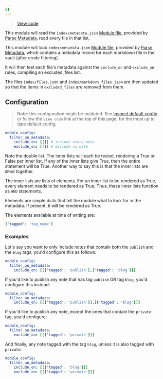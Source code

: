 ```yaml
---
{}
---
```

   
> [View code](https://github.com/obsidian-html/obsidian-html/blob/master/obsidianhtml/modules/builtin/filter_on_metadata.py)   
   
This module will read the `index/metadata.json` [Module file](../../Configurations/Modules/Concepts/Module%20file.md), provided by [Parse Metadata](../../Configurations/Modules/Parse%20Metadata.md), read every file in that list,    
   
This module will load `index/metadata.json` [Module file](../../Configurations/Modules/Concepts/Module%20file.md), provided by [Parse Metadata](../../Configurations/Modules/Parse%20Metadata.md), which contains a metadata record for each markdown file in the vault (after crude filtering).   
   
It will then test each file's metadata against the `include_on` and `exclude_on` rules, compiling an excluded_files list.   
   
The files `index/files.json` and `index/markdown_files.json` are then updated so that the items in `excluded_files` are removed from them.   
   
## Configuration   
> Note: this configuration might be outdated. See [Inspect default config](../../Instructions/Inspect%20default%20config.md) or follow the `view code` link at the top of this page, for the most up to date default config.   
   
``` yaml
module_config:
  filter_on_metadata:
    include_on: [[]] # include every note
    exclude_on: [[]] # exclude no note
```
   
   
Note the double list. The inner lists will each be tested, rendering a True or False per inner list. If any of the inner lists give True, then the entire statement will be True. Another way to say this is that the inner lists are `OR`ed together.   
   
The inner lists are lists of elements. For an inner list to be rendered as True, every element needs to be rendered as True. Thus, these inner lists function as `AND` statements.   
   
Elements are simple dicts that tell the module what to look for in the metadata. If present, it will be rendered as True.   
   
The elements available at time of writing are:   
``` yaml
{'tagged': 'tag_name'}
```
   
   
### Examples   
Let's say you want to only include notes that contain both the `publish` and the `blog` tags, you'd configure this as follows:   
   
``` yaml
module_config:
  filter_on_metadata:
    include_on: [[{'tagged': 'publish'},{'tagged': 'blog'}]] 
```
   
   
If you'd like to publish any note that has tag `publish` OR tag `blog`, you'd configure this instead:   
   
``` yaml
module_config:
  filter_on_metadata:
    include_on: [[{'tagged': 'publish'}],[{'tagged': 'blog'}]] 
```
   
   
If you'd like to publish any note, except the ones that contain the `private` tag, you'd configure:   
   
``` yaml
module_config:
  filter_on_metadata:
    exclude_on: [[{'tagged': 'private'}]] 
```
   
   
And finally, any note tagged with the tag `blog`, unless it is also tagged with `private`:   
   
``` yaml
module_config:
  filter_on_metadata:
    include_on: [[{'tagged': 'blog'}]] 
    exclude_on: [[{'tagged': 'private'}]] 
```
